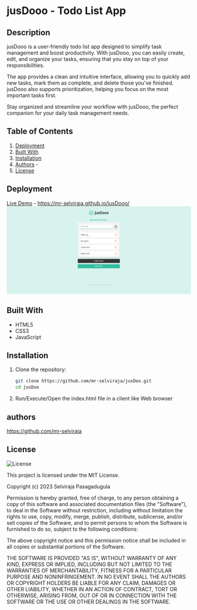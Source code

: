 # jusDooo - Todo List App

## Description

jusDooo is a user-friendly todo list app designed to simplify task management and boost productivity. With jusDooo, you can easily create, edit, and organize your tasks, ensuring that you stay on top of your responsibilities.

The app provides a clean and intuitive interface, allowing you to quickly add new tasks, mark them as complete, and delete those you've finished. jusDooo also supports prioritization, helping you focus on the most important tasks first.

Stay organized and streamline your workflow with jusDooo, the perfect companion for your daily task management needs.

## Table of Contents

1. [Deployment](#deployment)
2. [Built With](#built-with)
3. [Installation](#installation)
4. [Authors](#authors) -
5. [License](#license)

## Deployment

[Live Demo](#) - https://mr-selviraja.github.io/jusDooo/
![jusDooo Preview](/images/jusDooo.png)

## Built With

- HTML5
- CSS3
- JavaScript

## Installation

1. Clone the repository:
   ```bash
   git clone https://github.com/mr-selviraja/jusDoo.git
   cd jusDoo
   ```
2. Run/Execute/Open the index.html file in a client like Web browser

## authors

https://github.com/mr-selviraja

## License

![License](https://img.shields.io/badge/license-MIT%20License-blue.svg)

This project is licensed under the MIT License.

Copyright (c) 2023 Selviraja Pasagadugula

Permission is hereby granted, free of charge, to any person obtaining a copy
of this software and associated documentation files (the "Software"), to deal
in the Software without restriction, including without limitation the rights
to use, copy, modify, merge, publish, distribute, sublicense, and/or sell
copies of the Software, and to permit persons to whom the Software is
furnished to do so, subject to the following conditions:

The above copyright notice and this permission notice shall be included in all
copies or substantial portions of the Software.

THE SOFTWARE IS PROVIDED "AS IS", WITHOUT WARRANTY OF ANY KIND, EXPRESS OR
IMPLIED, INCLUDING BUT NOT LIMITED TO THE WARRANTIES OF MERCHANTABILITY,
FITNESS FOR A PARTICULAR PURPOSE AND NONINFRINGEMENT. IN NO EVENT SHALL THE
AUTHORS OR COPYRIGHT HOLDERS BE LIABLE FOR ANY CLAIM, DAMAGES OR OTHER
LIABILITY, WHETHER IN AN ACTION OF CONTRACT, TORT OR OTHERWISE, ARISING FROM,
OUT OF OR IN CONNECTION WITH THE SOFTWARE OR THE USE OR OTHER DEALINGS IN THE
SOFTWARE.
